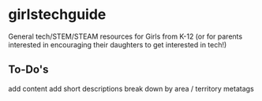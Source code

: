 # girlstechguide

General tech/STEM/STEAM resources for Girls from K-12 (or for parents interested in encouraging their daughters to get interested in tech!)

## To-Do's
add content
add short descriptions
break down by area / territory
metatags 
